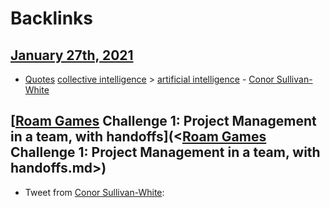 
# Backlinks
## [January 27th, 2021](<January 27th, 2021.md>)
- [Quotes](<Quotes.md>) [collective intelligence](<collective intelligence.md>) > [artificial intelligence](<artificial intelligence.md>) - [Conor Sullivan-White](<Conor Sullivan-White.md>)

## [[Roam Games](<[Roam Games.md>) Challenge 1: Project Management in a team, with handoffs](<[Roam Games](<Roam Games.md>) Challenge 1: Project Management in a team, with handoffs.md>)
- Tweet from [Conor Sullivan-White](<Conor Sullivan-White.md>):

